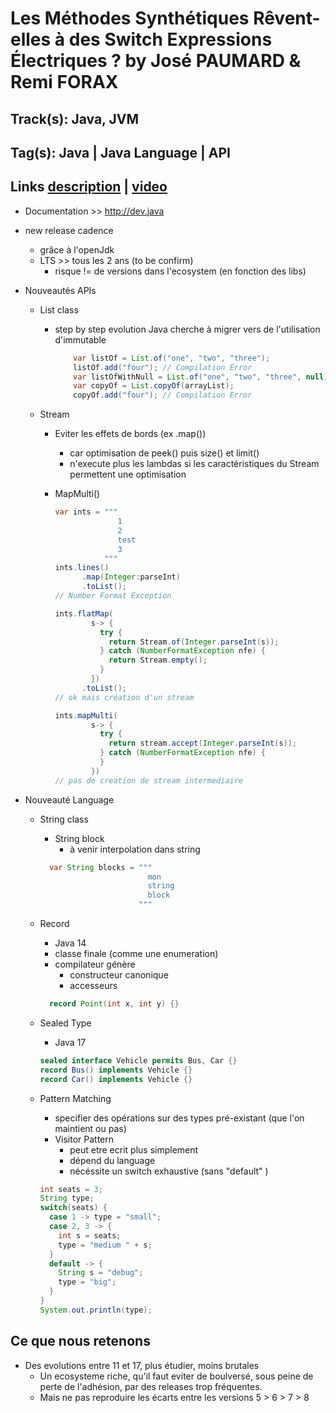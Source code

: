 # Les Méthodes Synthétiques Rêvent-elles à des Switch Expressions Électriques ? by José PAUMARD & Remi FORAX

## Track(s): Java, JVM

## Tag(s): Java | Java Language | API

## Links [description][talk-description] | [video][talk-video]

- Documentation >> http://dev.java
- new release cadence
  - grâce à l'openJdk
  - LTS >> tous les 2 ans (to be confirm)
    - risque != de versions dans l'ecosystem (en fonction des libs)

- Nouveautés APIs
  - List class
    - step by step evolution Java cherche à migrer vers de l'utilisation d'immutable

      ```java
          var listOf = List.of("one", "two", "three");
          listOf.add("four"); // Compilation Error
          var listOfWithNull = List.of("one", "two", "three", null); // Compilation Error
          var copyOf = List.copyOf(arrayList);
          copyOf.add("four"); // Compilation Error
      ```

  - Stream
    - Eviter les effets de bords (ex .map())
      - car optimisation de peek() puis size() et limit()
      - n'execute plus les lambdas si les caractéristiques du Stream permettent une optimisation
    - MapMulti()

      ```java
      var ints = """
                    1
                    2
                    test
                    3
                 """
      ints.lines()
            .map(Integer:parseInt)
            .toList();
      // Number Format Exception

      ints.flatMap(
              s-> {
                try {
                  return Stream.of(Integer.parseInt(s));
                } catch (NumberFormatException nfe) {
                  return Stream.empty();
                }
              })
            .toList();
      // ok mais création d'un stream

      ints.mapMulti(
              s-> {
                try {
                  return stream.accept(Integer.parseInt(s));
                } catch (NumberFormatException nfe) {
                }
              })
      // pas de creation de stream intermediaire
      ```

- Nouveauté Language
  - String class
    - String block
      - à venir interpolation dans string

    ```java
      var String blocks = """
                            mon
                            string
                            block
                          """
    ```

  - Record
    - Java 14
    - classe finale (comme une enumeration)
    - compilateur génère
      - constructeur canonique
      - accesseurs

    ```java
      record Point(int x, int y) {}
    ```

  - Sealed Type
    - Java 17

    ```java
    sealed interface Vehicle permits Bus, Car {}
    record Bus() implements Vehicle {}
    record Car() implements Vehicle {}
    ```

  - Pattern Matching
    - specifier des opérations sur des types pré-existant (que l'on maintient ou pas)
    - Visitor Pattern
      - peut etre ecrit plus simplement
      - dépend du language
      - nécéssite un switch exhaustive (sans "default" )

    ```java
    int seats = 3;
    String type;
    switch(seats) {
      case 1 -> type = "small";
      case 2, 3 -> {
        int s = seats;
        type = "medium " + s;
      }
      default -> {
        String s = "debug";
        type = "big";
      }
    }
    System.out.println(type);
    ```

## Ce que nous retenons

- Des evolutions entre 11 et 17, plus étudier, moins brutales
  - Un ecosysteme riche, qu'il faut eviter de boulversé, sous peine de perte de l'adhésion, par des releases trop fréquentes.
  - Mais ne pas reproduire les écarts entre les versions 5 > 6 > 7 > 8

[talk-description]: https://cfp.devoxx.fr/2021/talk/HGE-1930/Les_Methodes_Synthetiques_Revent-elles_a_des_Switch_Expressions_Electriques_%3F.html
[talk-video]: https://youtu.be/QF73kLY9l14